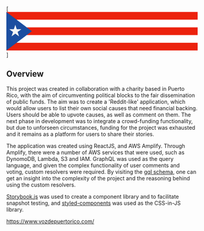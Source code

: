 [![PR Flag](./src/assets/SidePanel/PRFlag.svg)]

## Overview

This project was created in collaboration with a charity based in Puerto Rico, with the aim of circumventing political blocks to the fair dissemination of public funds. The aim was to create a 'Reddit-like' application, which would allow users to list their own social causes that need financial backing. Users should be able to upvote causes, as well as comment on them. The next phase in development was to integrate a crowd-funding functionality, but due to unforseen circumstances, funding for the project was exhausted and it remains as a platform for users to share their stories.

The application was created using ReactJS, and AWS Amplify. Through Amplify, there were a number of AWS services that were used, such as DynomoDB, Lambda, S3 and IAM. GraphQL was used as the query language, and given the complex functionality of user comments and voting, custom resolvers were required. By visiting the [gql schema](https://github.com/ph0ph0/voz-de-pr/blob/master/src/graphql/schema.json), one can get an insight into the complexity of the project and the reasoning behind using the custom resolvers. 

[Storybook.js](https://storybook.js.org/) was used to create a component library and to facilitate snapshot testing, and [styled-components](https://styled-components.com/) was used as the CSS-in-JS library.

https://www.vozdepuertorico.com/
